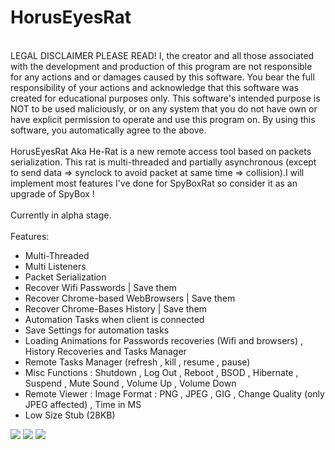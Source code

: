 # HorusEyesRat
<br>
LEGAL DISCLAIMER PLEASE READ! I, the creator and all those associated with the development and production of this program are not responsible for any actions and or damages caused by this software. You bear the full responsibility of your actions and acknowledge that this software was created for educational purposes only. This software's intended purpose is NOT to be used maliciously, or on any system that you do not have own or have explicit permission to operate and use this program on. By using this software, you automatically agree to the above.
<br><br>
HorusEyesRat Aka He-Rat is a new remote access tool based on packets serialization. This rat is multi-threaded and partially asynchronous (except to send data => synclock to avoid packet at same time => collision).I will implement most features I've done for SpyBoxRat so consider it as an upgrade of SpyBox !
<br><br>
Currently in alpha stage.
<br><br>
Features: 

* Multi-Threaded
* Multi Listeners
* Packet Serialization
* Recover Wifi Passwords | Save them
* Recover Chrome-based WebBrowsers | Save them
* Recover Chrome-Bases History | Save them
* Automation Tasks when client is connected
* Save Settings for automation tasks
* Loading Animations for Passwords recoveries (Wifi and browsers) , History Recoveries and Tasks Manager
* Remote Tasks Manager (refresh , kill , resume , pause)
* Misc Functions : Shutdown , Log Out , Reboot , BSOD , Hibernate , Suspend , Mute Sound , Volume Up , Volume Down
* Remote Viewer : Image Format : PNG , JPEG , GIG , Change Quality (only JPEG affected) , Time in MS
* Low Size Stub (28KB)


<img src="https://i.postimg.cc/2SG9K5Hb/Capture-d-cran-250.png"/>
<img src="https://i.postimg.cc/bvFCqBfq/Capture-d-cran-251.png"/>
<img src="https://i.postimg.cc/9ffg5jSx/Capture-d-cran-252.png"/>


